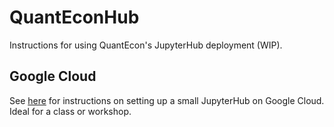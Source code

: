 # QuantEconHub

Instructions for using QuantEcon's JupyterHub deployment (WIP).

## Google Cloud

See [here](google-hub/README.md) for instructions on setting up a small JupyterHub on Google Cloud. Ideal for a class or workshop. 
